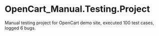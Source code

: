 # OpenCart_Manual.Testing.Project
Manual testing project for OpenCart demo site, executed 100 test cases, logged 6 bugs.
